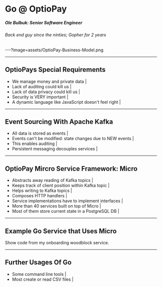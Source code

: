 # Go @ OptioPay

<h5 class="fragment">Ole Bulbuk: Senior Software Engineer</h5>
<h6 class="fragment">Back end guy since the ninties; Gopher for 2 years</h6>


---?image=assets/OptioPay-Business-Model.png

---

## OptioPays Special Requirements

- We manage money and private data |
- Lack of auditing could kill us |
- Lack of data privacy could kill us |
- Security is VERY important |
- A dynamic language like JavaScript doesn't feel right |

---

## Event Sourcing With Apache Kafka

- All data is stored as events |
- Events can't be modified:  state changes due to NEW events |
- This enables auditing |
- Persistent messaging decouples services |

---

## OptioPay Mircro Service Framework: Micro

- Abstracts away reading of Kafka topics |
- Keeps track of client position within Kafka topic |
- Helps writing to Kafka topics |
- Composes HTTP handlers |
- Service implementations have to implement interfaces | 
- More than 40 services built on top of Micro |
- Most of them store current state in a PostgreSQL DB |

---

## Example Go Service that Uses Micro

Show code from my onboarding woodblock service.

---

## Further Usages Of Go

- Some command line tools |
- Most create or read CSV files |

